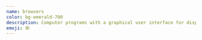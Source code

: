 ```yaml
---
name: browsers
color: bg-emerald-700
description: Computer programs with a graphical user interface for displaying and navigating between web pages.
emoji: 🕸
---
```

